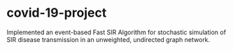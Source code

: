 # covid-19-project
Implemented an event-based Fast SIR Algorithm for stochastic simulation of SIR disease transmission in an unweighted, undirected graph network.
